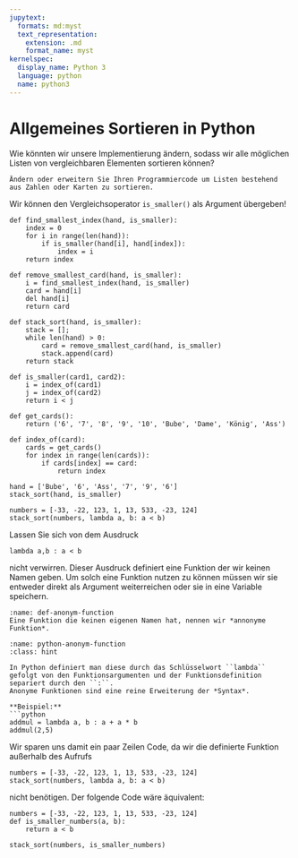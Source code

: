 ```yaml
---
jupytext:
  formats: md:myst
  text_representation:
    extension: .md
    format_name: myst
kernelspec:
  display_name: Python 3
  language: python
  name: python3
---
```


# Allgemeines Sortieren in Python

Wie könnten wir unsere Implementierung ändern, sodass wir alle möglichen Listen von vergleichbaren Elementen sortieren können?

```{exercise} Allgemeines Sortieren in Python
Ändern oder erweitern Sie Ihren Programmiercode um Listen bestehend aus Zahlen oder Karten zu sortieren.
```

Wir können den Vergleichsoperator ``is_smaller()`` als Argument übergeben!

```{code-cell} python3
def find_smallest_index(hand, is_smaller):
    index = 0                                
    for i in range(len(hand)):               
        if is_smaller(hand[i], hand[index]): 
            index = i
    return index

def remove_smallest_card(hand, is_smaller):
    i = find_smallest_index(hand, is_smaller)
    card = hand[i]
    del hand[i]
    return card

def stack_sort(hand, is_smaller):
    stack = [];                          
    while len(hand) > 0:                 
        card = remove_smallest_card(hand, is_smaller)
        stack.append(card)
    return stack

def is_smaller(card1, card2):
    i = index_of(card1) 
    j = index_of(card2) 
    return i < j

def get_cards():
    return ('6', '7', '8', '9', '10', 'Bube', 'Dame', 'König', 'Ass')

def index_of(card):
    cards = get_cards()
    for index in range(len(cards)):
        if cards[index] == card:
            return index
```

```{code-cell} python3
hand = ['Bube', '6', 'Ass', '7', '9', '6']
stack_sort(hand, is_smaller)
```

```{code-cell} python3
numbers = [-33, -22, 123, 1, 13, 533, -23, 124]
stack_sort(numbers, lambda a, b: a < b)
```

Lassen Sie sich von dem Ausdruck

```{code-cell} python3
lambda a,b : a < b
```

nicht verwirren. 
Dieser Ausdruck definiert eine Funktion der wir keinen Namen geben.
Um solch eine Funktion nutzen zu können müssen wir sie entweder direkt als Argument weiterreichen oder sie in eine Variable speichern.

````{admonition} Anonyme Funktionen
:name: def-anonym-function
Eine Funktion die keinen eigenen Namen hat, nennen wir *annonyme Funktion*.
````

````{admonition} Anonyme Funktionen in Python
:name: python-anonym-function
:class: hint

In Python definiert man diese durch das Schlüsselwort ``lambda`` gefolgt von den Funktionsargumenten und der Funktionsdefinition separiert durch den ``:``.
Anonyme Funktionen sind eine reine Erweiterung der *Syntax*.

**Beispiel:** 
```python 
addmul = lambda a, b : a + a * b
addmul(2,5)
````

Wir sparen uns damit ein paar Zeilen Code, da wir die definierte Funktion außerhalb des Aufrufs

```{code-cell} python3
numbers = [-33, -22, 123, 1, 13, 533, -23, 124]
stack_sort(numbers, lambda a, b: a < b)
```

nicht benötigen.
Der folgende Code wäre äquivalent:

```{code-cell} python3
numbers = [-33, -22, 123, 1, 13, 533, -23, 124]
def is_smaller_numbers(a, b):
    return a < b

stack_sort(numbers, is_smaller_numbers)
```